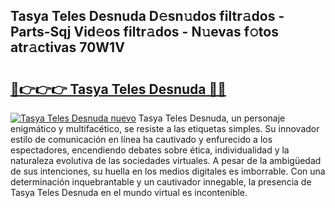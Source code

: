 ## Tasya Teles Desnuda D𝚎sn𝚞dos filtr𝚊dos - Parts-Sqj Vid𝚎os filtr𝚊dos - N𝚞evas f𝚘tos atr𝚊ctivas 70W1V

# <h2><a href="http://mb8pab.tromn.icu/?c=Tasya+Teles+Desnuda">🔗👉👉👉 Tasya Teles Desnuda 🔗🔗</a></h2>

[![Tasya Teles Desnuda nuevo](https://i.imgur.com/pEAQMta.gif)](http://mb8pab.tromn.icu/?c=Tasya+Teles+Desnuda)
Tasya Teles Desnuda, un personaje enigmático y multifacético, se resiste a las etiquetas simples. Su innovador estilo de comunicación en línea ha cautivado y enfurecido a los espectadores, encendiendo debates sobre ética, individualidad y la naturaleza evolutiva de las sociedades virtuales. A pesar de la ambigüedad de sus intenciones, su huella en los medios digitales es imborrable. Con una determinación inquebrantable y un cautivador innegable, la presencia de Tasya Teles Desnuda en el mundo virtual es incontenible.
